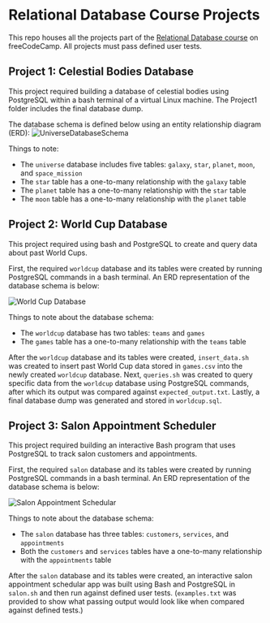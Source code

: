 # Relational Database Course Projects
This repo houses all the projects part of the [Relational Database course](https://www.freecodecamp.org/learn/relational-database) on freeCodeCamp. All projects must pass defined user tests.

## Project 1: Celestial Bodies Database
This project required building a database of celestial bodies using PostgreSQL within a bash terminal of a virtual Linux machine. The Project1 folder includes the final database dump.

The database schema is defined below using an entity relationship diagram (ERD):
![UniverseDatabaseSchema](https://github.com/maggienegm/RelationalDBFCC/assets/8771586/3e691875-0003-48c3-a4eb-b7e36275fd94)

Things to note:
- The `universe` database includes five tables: `galaxy`, `star`, `planet`, `moon`, and `space_mission`
- The `star` table has a one-to-many relationship with the `galaxy` table
- The `planet` table has a one-to-many relationship with the `star` table
- The `moon` table has a one-to-many relationship with the `planet` table

## Project 2: World Cup Database
This project required using bash and PostgreSQL to create and query data about past World Cups.

First, the required `worldcup` database and its tables were created by running PostgreSQL commands in a bash terminal. An ERD representation of the database schema is below:

![World Cup Database](https://github.com/maggienegm/RelationalDBFCC/assets/8771586/a7fa17f6-8985-42a2-8070-1e4dd4da891c)

Things to note about the database schema:
- The `worldcup` database has two tables: `teams` and `games`
- The `games` table has a one-to-many relationship with the `teams` table

After the `worldcup` database and its tables were created, `insert_data.sh` was created to insert past World Cup data stored in `games.csv` into the newly created `worldcup` database. Next, `queries.sh` was created to query specific data from the `worldcup` database using PostgreSQL commands, after which its output was compared against `expected_output.txt`. Lastly, a final database dump was generated and stored in `worldcup.sql`.

## Project 3: Salon Appointment Scheduler
This project required building an interactive Bash program that uses PostgreSQL to track salon customers and appointments.

First, the required `salon` database and its tables were created by running PostgreSQL commands in a bash terminal. An ERD representation of the database schema is below:

![Salon Appointment Schedular](https://github.com/maggienegm/RelationalDBFCC/assets/8771586/92c645ab-bf66-4efa-b6de-7d6af5235100)

Things to note about the database schema:
- The `salon` database has three tables: `customers`, `services`, and `appointments`
- Both the `customers` and `services` tables have a one-to-many relationship with the `appointments` table

After the `salon` database and its tables were created, an interactive salon appointment schedular app was built using Bash and PostgreSQL in `salon.sh` and then run against defined user tests. (`examples.txt` was provided to show what passing output would look like when compared against defined tests.)
